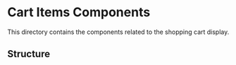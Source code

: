 # Cart Items Components

This directory contains the components related to the shopping cart display.

## Structure
